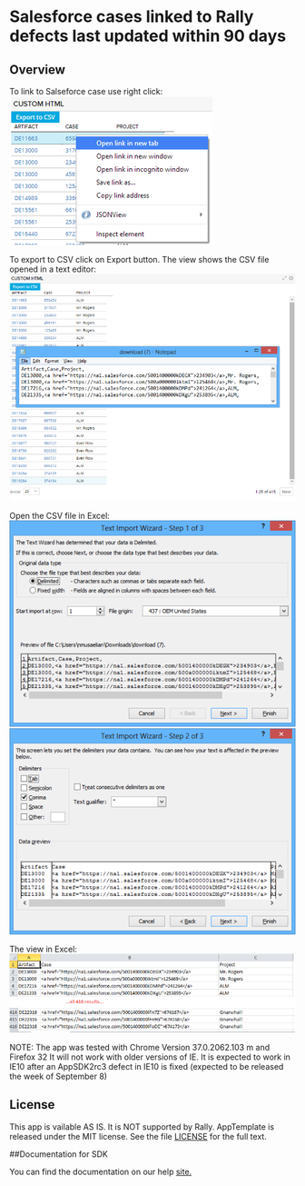 Salesforce cases linked to Rally defects last updated within 90 days
=========================

## Overview
To link to Salseforce case use right click:
![](pic0.png)

To export to CSV click on Export button. The view shows the CSV file opened in a text editor:
![](pic1.png)

Open the CSV file in Excel:
![](pic2.png)
![](pic3.png)

The view in Excel:
![](pic4.png)

NOTE: The app was tested with Chrome Version 37.0.2062.103 m and Firefox 32
It will not work with older versions of IE.
It is expected to work in IE10 after an AppSDK2rc3 defect in IE10 is fixed (expected to be released the week of September 8)

## License
This app is vailable AS IS. It is NOT supported by Rally.
AppTemplate is released under the MIT license.  See the file [LICENSE](./LICENSE) for the full text.

##Documentation for SDK

You can find the documentation on our help [site.](https://help.rallydev.com/apps/2.0rc3/doc/)
